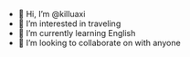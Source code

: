 - 👋 Hi, I’m @killuaxi
- 👀 I’m interested in traveling
- 🌱 I’m currently learning English 
- 💞️ I’m looking to collaborate on with anyone 

<!---
killuaxi/killuaxi is a ✨ special ✨ repository because its `README.md` (this file) appears on your GitHub profile.
You can click the Preview link to take a look at your changes.
--->
